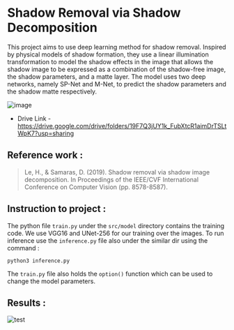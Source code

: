 # Shadow Removal via Shadow Decomposition
This project aims to use deep learning method for shadow removal. Inspired by physical models of shadow formation, they use a linear illumination transformation to model the shadow effects in the image that allows the shadow image to be expressed as a combination of the shadow-free image, the shadow parameters, and a matte layer. The model uses two deep networks, namely SP-Net and M-Net, to predict the shadow parameters and the shadow matte respectively. 

![image](https://github.com/venkydesai/Shadow_removal_via_shadow_decomposition/assets/117113574/f85e754d-1cf0-4453-bcd5-c51495824c66)


* Drive Link - https://drive.google.com/drive/folders/19F7Q3jUY1k_FubXtcR1aimDrTSLtWpK7?usp=sharing

## Reference work :

> Le, H., & Samaras, D. (2019). Shadow removal via shadow image decomposition. In Proceedings of the IEEE/CVF International Conference on Computer Vision (pp. 8578-8587).

## Instruction to project : 

The python file `train.py` under the `src/model` directory contains the training code. We use VGG16 and UNet-256 for our training over the images. 
To run inference use the `inference.py` file also under the similar dir using the command :
```
python3 inference.py
```
The `train.py` file also holds the `option()` function which can be used to change the model parameters.  


## Results :
![test](https://github.com/venkydesai/Shadow_removal_via_shadow_decomposition/assets/117113574/467e1120-37a4-43b7-9157-ed3e4c78f3b2)

